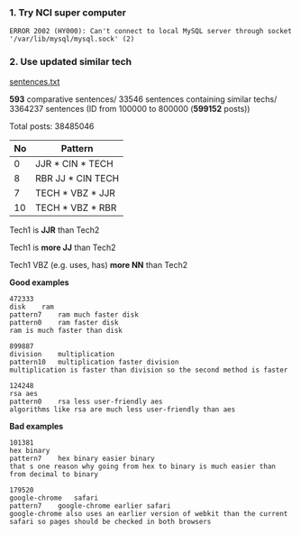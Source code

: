 ### 1. Try NCI super computer

```
ERROR 2002 (HY000): Can't connect to local MySQL server through socket '/var/lib/mysql/mysql.sock' (2)
```

### 2. Use updated similar tech

[sentences.txt](https://github.com/hy3440/diffSimilarTech/blob/master/out/tech_v6/sentences.txt)

**593** comparative sentences/ 33546 sentences containing similar techs/ 3364237 sentences (ID from 100000 to 800000 (**599152** posts))

Total posts: 38485046

| No   | Pattern           |
| ---- | ----------------- |
| 0    | JJR * CIN * TECH  |
| 8    | RBR JJ * CIN TECH |
| 7    | TECH * VBZ * JJR  |
| 10   | TECH * VBZ * RBR  |

Tech1 is **JJR** than Tech2

Tech1 is **more JJ** than Tech2

Tech1 VBZ (e.g. uses, has) **more NN** than Tech2

**Good examples**

```
472333
disk	ram
pattern7	ram much faster disk
pattern0	ram faster disk
ram is much faster than disk
```

```
899887
division	multiplication
pattern10	multiplication faster division
multiplication is faster than division so the second method is faster
```

```
124248
rsa	aes
pattern0	rsa less user-friendly aes
algorithms like rsa are much less user-friendly than aes
```

**Bad examples**

```
101381
hex	binary
pattern7	hex binary easier binary
that s one reason why going from hex to binary is much easier than from decimal to binary
```

```
179520
google-chrome	safari
pattern7	google-chrome earlier safari
google-chrome also uses an earlier version of webkit than the current safari so pages should be checked in both browsers
```

